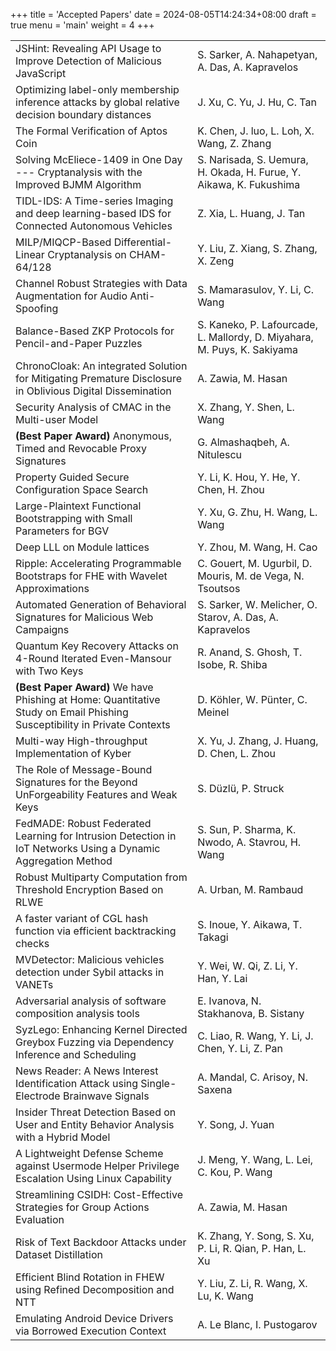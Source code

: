 +++
title = 'Accepted Papers'
date = 2024-08-05T14:24:34+08:00
draft = true
menu = 'main'
weight = 4
+++

|                                                                                                                          |                                                                          |
| :----------------------------------------------------------------------------------------------------------------------- | :----------------------------------------------------------------------- |
| JSHint: Revealing API Usage to Improve Detection of Malicious JavaScript                                                 | S. Sarker, A. Nahapetyan, A. Das, A. Kapravelos                          |
| Optimizing label-only membership inference attacks by global relative decision boundary distances                        | J. Xu, C. Yu, J. Hu, C. Tan                                              |
| The Formal Verification of Aptos Coin                                                                                    | K. Chen, J. luo, L. Loh, X. Wang, Z. Zhang                               |
| Solving McEliece-1409 in One Day --- Cryptanalysis with the Improved BJMM Algorithm                                      | S. Narisada, S. Uemura, H. Okada, H. Furue, Y. Aikawa, K. Fukushima      |
| TIDL-IDS: A Time-series Imaging and deep learning-based IDS for Connected Autonomous Vehicles                            | Z. Xia, L. Huang, J. Tan                                                 |
| MILP/MIQCP-Based Differential-Linear Cryptanalysis on CHAM-64/128                                                        | Y. Liu, Z. Xiang, S. Zhang, X. Zeng                                      |
| Channel Robust Strategies with Data Augmentation for Audio Anti-Spoofing                                                 | S. Mamarasulov, Y. Li, C. Wang                                           |
| Balance-Based ZKP Protocols for Pencil-and-Paper Puzzles                                                                 | S. Kaneko, P. Lafourcade, L. Mallordy, D. Miyahara, M. Puys, K. Sakiyama |
| ChronoCloak: An integrated Solution for Mitigating Premature Disclosure in Oblivious Digital Dissemination               | A. Zawia, M. Hasan                                                       |
| Security Analysis of CMAC in the Multi-user Model                                                                        | X. Zhang, Y. Shen, L. Wang                                               |
| **(Best Paper Award)** Anonymous, Timed and Revocable Proxy Signatures                                                   | G. Almashaqbeh, A. Nitulescu                                             |
| Property Guided Secure Configuration Space Search                                                                        | Y. Li, K. Hou, Y. He, Y. Chen, H. Zhou                                   |
| Large-Plaintext Functional Bootstrapping with Small Parameters for BGV                                                   | Y. Xu, G. Zhu, H. Wang, L. Wang                                          |
| Deep LLL on Module lattices                                                                                              | Y. Zhou, M. Wang, H. Cao                                                 |
| Ripple: Accelerating Programmable Bootstraps for FHE with Wavelet Approximations                                         | C. Gouert, M. Ugurbil, D. Mouris, M. de Vega, N. Tsoutsos                |
| Automated Generation of Behavioral Signatures for Malicious Web Campaigns                                                | S. Sarker, W. Melicher, O. Starov, A. Das, A. Kapravelos                 |
| Quantum Key Recovery Attacks on 4-Round Iterated Even-Mansour with Two Keys                                              | R. Anand, S. Ghosh, T. Isobe, R. Shiba                                   |
| **(Best Paper Award)** We have Phishing at Home: Quantitative Study on Email Phishing Susceptibility in Private Contexts | D. Köhler, W. Pünter, C. Meinel                                          |
| Multi-way High-throughput Implementation of Kyber                                                                        | X. Yu, J. Zhang, J. Huang, D. Chen, L. Zhou                              |
| The Role of Message-Bound Signatures for the Beyond UnForgeability Features and Weak Keys                                | S. Düzlü, P. Struck                                                      |
| FedMADE: Robust Federated Learning for Intrusion Detection in IoT Networks Using a Dynamic Aggregation Method            | S. Sun, P. Sharma, K. Nwodo, A. Stavrou, H. Wang                         |
| Robust Multiparty Computation from Threshold Encryption Based on RLWE                                                    | A. Urban, M. Rambaud                                                     |
| A faster variant of CGL hash function via efficient backtracking checks                                                  | S. Inoue, Y. Aikawa, T. Takagi                                           |
| MVDetector: Malicious vehicles detection under Sybil attacks in VANETs                                                   | Y. Wei, W. Qi, Z. Li, Y. Han, Y. Lai                                     |
| Adversarial analysis of software composition analysis tools                                                              | E. Ivanova, N. Stakhanova, B. Sistany                                    |
| SyzLego: Enhancing Kernel Directed Greybox Fuzzing via Dependency Inference and Scheduling                               | C. Liao, R. Wang, Y. Li, J. Chen, Y. Li, Z. Pan                          |
| News Reader: A News Interest Identification Attack using Single-Electrode Brainwave Signals                              | A. Mandal, C. Arisoy, N. Saxena                                          |
| Insider Threat Detection Based on User and Entity Behavior Analysis with a Hybrid Model                                  | Y. Song, J. Yuan                                                         |
| A Lightweight Defense Scheme against Usermode Helper Privilege Escalation Using Linux Capability                         | J. Meng, Y. Wang, L. Lei, C. Kou, P. Wang                                |
| Streamlining CSIDH: Cost-Effective Strategies for Group Actions Evaluation                                               | A. Zawia, M. Hasan                                                       |
| Risk of Text Backdoor Attacks under Dataset Distillation                                                                 | K. Zhang, Y. Song, S. Xu, P. Li, R. Qian, P. Han, L. Xu                  |
| Efficient Blind Rotation in FHEW using Refined Decomposition and NTT                                                     | Y. Liu, Z. Li, R. Wang, X. Lu, K. Wang                                   |
| Emulating Android Device Drivers via Borrowed Execution Context                                                          | A. Le Blanc, I. Pustogarov                                               |
